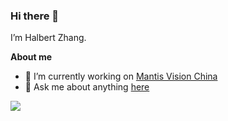 ### Hi there 👋

I’m Halbert Zhang.

**About me**
- 🔭 I’m currently working on [Mantis Vision China](https://www.mantis-vision.com.cn/)
- 💬 Ask me about anything [here](https://github.com/ZhangHaibo0810/ZhangHaibo0810/issues)

<img align="center" src="https://github-readme-stats.vercel.app/api?username=ZhangHaibo0810&show_icons=true&include_all_commits=true&theme=buefy&hide_border=true" />

<!--
**ZhangHaibo0810/ZhangHaibo0810** is a ✨ _special_ ✨ repository because its `README.md` (this file) appears on your GitHub profile.

Here are some ideas to get you started:

- 🔭 I’m currently working on ...
- 🌱 I’m currently learning ...
- 👯 I’m looking to collaborate on ...
- 🤔 I’m looking for help with ...
- 💬 Ask me about ...
- 📫 How to reach me: ...
- 😄 Pronouns: ...
- ⚡ Fun fact: ...
-->
